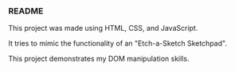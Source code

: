 ### README
This project was made using HTML, CSS, and JavaScript.

It tries to mimic the functionality of an "Etch-a-Sketch Sketchpad".

This project demonstrates my DOM manipulation skills.
